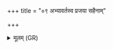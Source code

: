 +++
title = "०९ अभ्यावर्तस्व प्रजया सहैनाम्"

+++
<details><summary>मूलम् (GR)</summary>

अभ्यावर्तस्व प्रजया सहैनां  
प्रत्यङ् एनं देवताभिः सहैधि ।  
स्वर्गं लोकम् अभि सं वहैनम्  
आदित्यो देवः परमं व्योम ॥
</details>